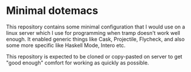 # Minimal dotemacs

This repository contains some minimal configuration that I would use
on a linux server which I use for programming when tramp doesn't work
well enough. It enabled generic things like Cask, Projectile,
Flycheck, and also some more specific like Haskell Mode, Intero etc.

This repository is expected to be cloned or copy-pasted on server to
get "good enough" comfort for working as quickly as possible.
